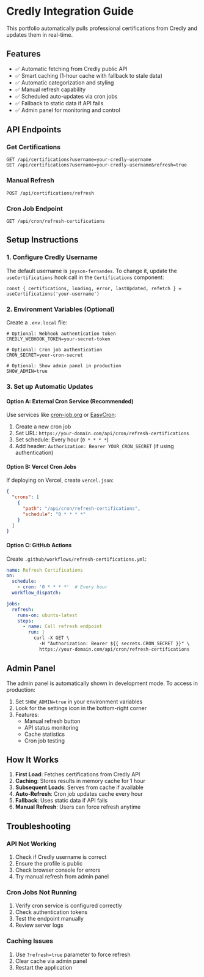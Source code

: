 
# Credly Integration Guide

This portfolio automatically pulls professional certifications from Credly and updates them in real-time.

## Features

- ✅ Automatic fetching from Credly public API
- ✅ Smart caching (1-hour cache with fallback to stale data)
- ✅ Automatic categorization and styling
- ✅ Manual refresh capability
- ✅ Scheduled auto-updates via cron jobs
- ✅ Fallback to static data if API fails
- ✅ Admin panel for monitoring and control

## API Endpoints

### Get Certifications
```
GET /api/certifications?username=your-credly-username
GET /api/certifications?username=your-credly-username&refresh=true
```

### Manual Refresh
```
POST /api/certifications/refresh
```

### Cron Job Endpoint
```
GET /api/cron/refresh-certifications
```

## Setup Instructions

### 1. Configure Credly Username
The default username is `joyson-fernandes`. To change it, update the `useCertifications` hook call in the `Certifications` component:

```tsx
const { certifications, loading, error, lastUpdated, refetch } = useCertifications('your-username')
```

### 2. Environment Variables (Optional)
Create a `.env.local` file:

```env
# Optional: Webhook authentication token
CREDLY_WEBHOOK_TOKEN=your-secret-token

# Optional: Cron job authentication
CRON_SECRET=your-cron-secret

# Optional: Show admin panel in production
SHOW_ADMIN=true
```

### 3. Set up Automatic Updates

#### Option A: External Cron Service (Recommended)
Use services like [cron-job.org](https://cron-job.org) or [EasyCron](https://www.easycron.com/):

1. Create a new cron job
2. Set URL: `https://your-domain.com/api/cron/refresh-certifications`
3. Set schedule: Every hour (`0 * * * *`)
4. Add header: `Authorization: Bearer YOUR_CRON_SECRET` (if using authentication)

#### Option B: Vercel Cron Jobs
If deploying on Vercel, create `vercel.json`:

```json
{
  "crons": [
    {
      "path": "/api/cron/refresh-certifications",
      "schedule": "0 * * * *"
    }
  ]
}
```

#### Option C: GitHub Actions
Create `.github/workflows/refresh-certifications.yml`:

```yaml
name: Refresh Certifications
on:
  schedule:
    - cron: '0 * * * *'  # Every hour
  workflow_dispatch:

jobs:
  refresh:
    runs-on: ubuntu-latest
    steps:
      - name: Call refresh endpoint
        run: |
          curl -X GET \
            -H "Authorization: Bearer ${{ secrets.CRON_SECRET }}" \
            https://your-domain.com/api/cron/refresh-certifications
```

## Admin Panel

The admin panel is automatically shown in development mode. To access in production:
1. Set `SHOW_ADMIN=true` in your environment variables
2. Look for the settings icon in the bottom-right corner
3. Features:
   - Manual refresh button
   - API status monitoring
   - Cache statistics
   - Cron job testing

## How It Works

1. **First Load**: Fetches certifications from Credly API
2. **Caching**: Stores results in memory cache for 1 hour
3. **Subsequent Loads**: Serves from cache if available
4. **Auto-Refresh**: Cron job updates cache every hour
5. **Fallback**: Uses static data if API fails
6. **Manual Refresh**: Users can force refresh anytime

## Troubleshooting

### API Not Working
1. Check if Credly username is correct
2. Ensure the profile is public
3. Check browser console for errors
4. Try manual refresh from admin panel

### Cron Jobs Not Running
1. Verify cron service is configured correctly
2. Check authentication tokens
3. Test the endpoint manually
4. Review server logs

### Caching Issues
1. Use `?refresh=true` parameter to force refresh
2. Clear cache via admin panel
3. Restart the application
